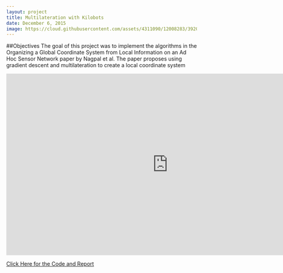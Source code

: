 ```yaml
---
layout: project
title: Multilateration with Kilobots 
date: December 6, 2015
image: https://cloud.githubusercontent.com/assets/4311090/12008283/39201278-abf7-11e5-9513-cf55bdfdf6fd.png
---
```

##Objectives
The goal of this project was to implement the algorithms in the Organizing a Global Coordinate System from Local Information on an Ad Hoc Sensor Network paper by Nagpal et al. The paper proposes using gradient descent and multilateration to create a local coordinate system

<iframe width="854" height="480" src="https://www.youtube.com/embed/c1pN8HuiU-k" frameborder="0" allowfullscreen></iframe>

[Click Here for the Code and Report](https://github.com/ChuChuIgbokwe/swarm_robotics)
